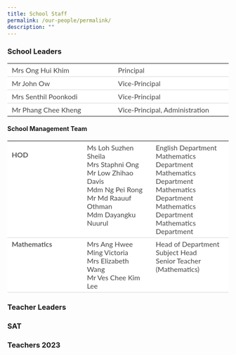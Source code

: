 ```yaml
---
title: School Staff
permalink: /our-people/permalink/
description: ""
---
```

### School Leaders

<table border="0" style="box-sizing: inherit; font-family: Lato, sans-serif; border-collapse: collapse; border-spacing: 0px; width: 792.225px; color: rgb(72, 72, 72); font-size: 16px; font-style: normal; font-variant-ligatures: normal; font-variant-caps: normal; font-weight: 400; letter-spacing: normal; orphans: 2; text-align: start; text-transform: none; white-space: normal; widows: 2; word-spacing: 0px; -webkit-text-stroke-width: 0px; background-color: rgb(255, 255, 255); text-decoration-thickness: initial; text-decoration-style: initial; text-decoration-color: initial; max-width: 100%;"><tbody style="box-sizing: inherit; font-family: Lato, sans-serif;"><tr style="box-sizing: inherit; font-family: Lato, sans-serif; background: rgb(255, 255, 255);"><td style="box-sizing: inherit; font-family: Lato, sans-serif; padding: 5px 10px; text-align: left; vertical-align: top; border-style: solid; border-color: rgb(214, 214, 214); border-image: initial; border-width: 0px 0px 1px; width: 395.612px;">Mrs Ong Hui Khim</td><td style="box-sizing: inherit; font-family: Lato, sans-serif; padding: 5px 10px; text-align: left; vertical-align: top; border-style: solid; border-color: rgb(214, 214, 214); border-image: initial; border-width: 0px 0px 1px; width: 395.612px;">Principal</td></tr><tr style="box-sizing: inherit; font-family: Lato, sans-serif; background: rgb(255, 255, 255);"><td style="box-sizing: inherit; font-family: Lato, sans-serif; padding: 5px 10px; text-align: left; vertical-align: top; border-style: solid; border-color: rgb(214, 214, 214); border-image: initial; border-width: 0px 0px 1px; width: 395.612px;">Mr John Ow</td><td style="box-sizing: inherit; font-family: Lato, sans-serif; padding: 5px 10px; text-align: left; vertical-align: top; border-style: solid; border-color: rgb(214, 214, 214); border-image: initial; border-width: 0px 0px 1px; width: 395.612px;">Vice-Principal</td></tr><tr style="box-sizing: inherit; font-family: Lato, sans-serif;"><td style="box-sizing: inherit; font-family: Lato, sans-serif; padding: 5px 10px; text-align: left; vertical-align: top; border-style: solid; border-color: rgb(214, 214, 214); border-image: initial; border-width: 0px 0px 1px; width: 395.612px;">Mrs Senthil Poonkodi</td><td style="box-sizing: inherit; font-family: Lato, sans-serif; padding: 5px 10px; text-align: left; vertical-align: top; border-style: solid; border-color: rgb(214, 214, 214); border-image: initial; border-width: 0px 0px 1px; width: 395.612px;">Vice-Principal</td></tr><tr style="box-sizing: inherit; font-family: Lato, sans-serif; background: rgb(255, 255, 255);"><td style="box-sizing: inherit; font-family: Lato, sans-serif; padding: 5px 10px; text-align: left; vertical-align: top; border: 0px solid rgb(214, 214, 214); width: 395.612px;">Mr Phang Chee Kheng</td><td style="box-sizing: inherit; font-family: Lato, sans-serif; padding: 5px 10px; text-align: left; vertical-align: top; border: 0px solid rgb(214, 214, 214); width: 395.612px;">Vice-Principal, Administration</td></tr></tbody></table>

#### School Management Team
<table border="0" style="box-sizing: inherit; font-family: Lato, sans-serif; border-collapse: collapse; border-spacing: 0px; width: 792.225px; color: rgb(72, 72, 72); font-size: 16px; font-style: normal; font-variant-ligatures: normal; font-variant-caps: normal; font-weight: 400; letter-spacing: normal; orphans: 2; text-align: start; text-transform: none; white-space: normal; widows: 2; word-spacing: 0px; -webkit-text-stroke-width: 0px; background-color: rgb(255, 255, 255); text-decoration-thickness: initial; text-decoration-style: initial; text-decoration-color: initial; max-width: 100%;"><tbody style="box-sizing: inherit; font-family: Lato, sans-serif;"><tr style="box-sizing: inherit; font-family: Lato, sans-serif; background: rgb(255, 255, 255); height: 65px;"><td style="box-sizing: inherit; font-family: Lato, sans-serif; padding: 5px 10px; text-align: left; vertical-align: top; border-style: solid; border-color: rgb(214, 214, 214); border-image: initial; border-width: 0px 0px 1px; width: 263.737px;">
	
<b style="box-sizing: inherit; font-family: inherit; font-weight: 600;">HOD</b></td><td style="box-sizing: inherit; font-family: Lato, sans-serif; padding: 5px 10px; text-align: left; vertical-align: top; border-style: solid; border-color: rgb(214, 214, 214); border-image: initial; border-width: 0px 0px 1px; width: 263.737px;">
Ms Loh Suzhen Sheila
<br style="box-sizing: inherit; font-family: Lato, sans-serif;">Mrs Staphni Ong
<br style="box-sizing: inherit; font-family: Lato, sans-serif;">Mr Low Zhihao Davis
<br style="box-sizing: inherit; font-family: Lato, sans-serif;">Mdm Ng Pei Rong
<br style="box-sizing: inherit; font-family: Lato, sans-serif;">Mr Md Raauuf Othman
<br style="box-sizing: inherit; font-family: Lato, sans-serif;">Mdm Dayangku Nuurul</td>
<td style="box-sizing: inherit; font-family: Lato, sans-serif; padding: 5px 10px; text-align: left; vertical-align: top; border-style: solid; border-color: rgb(214, 214, 214); border-image: initial; border-width: 0px 0px 1px; width: 263.75px;">English Department<br style="box-sizing: inherit; font-family: Lato, sans-serif;">Mathematics Department<br style="box-sizing: inherit; font-family: Lato, sans-serif;">Mathematics Department<br style="box-sizing: inherit; font-family: Lato, sans-serif;">Mathematics Department<br style="box-sizing: inherit; font-family: Lato, sans-serif;">Mathematics Department<br style="box-sizing: inherit; font-family: Lato, sans-serif;">Mathematics Department</td></tr><tr style="box-sizing: inherit; font-family: Lato, sans-serif; background: rgb(255, 255, 255);"></tr><tr style="box-sizing: inherit; font-family: Lato, sans-serif; background: rgb(255, 255, 255); height: 65px;"><td style="box-sizing: inherit; font-family: Lato, sans-serif; padding: 5px 10px; text-align: left; vertical-align: top; border-style: solid; border-color: rgb(214, 214, 214); border-image: initial; border-width: 0px 0px 1px; width: 263.737px;"><b style="box-sizing: inherit; font-family: inherit; font-weight: 600;">Mathematics</b></td><td style="box-sizing: inherit; font-family: Lato, sans-serif; padding: 5px 10px; text-align: left; vertical-align: top; border-style: solid; border-color: rgb(214, 214, 214); border-image: initial; border-width: 0px 0px 1px; width: 263.737px;">Mrs Ang Hwee Ming Victoria<br style="box-sizing: inherit; font-family: Lato, sans-serif;">Mrs Elizabeth Wang<br style="box-sizing: inherit; font-family: Lato, sans-serif;">Mr Ves Chee Kim Lee<br style="box-sizing: inherit; font-family: Lato, sans-serif;"></td><td style="box-sizing: inherit; font-family: Lato, sans-serif; padding: 5px 10px; text-align: left; vertical-align: top; border-style: solid; border-color: rgb(214, 214, 214); border-image: initial; border-width: 0px 0px 1px; width: 263.75px;">Head of Department<br style="box-sizing: inherit; font-family: Lato, sans-serif;">Subject Head<br style="box-sizing: inherit; font-family: Lato, sans-serif;">Senior Teacher (Mathematics)</td></tr></tbody></table>

### Teacher Leaders
### SAT
### Teachers 2023